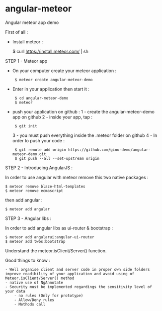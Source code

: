 # angular-meteor
Angular meteor app demo


First of all : 

 - Install meteor : 
 
    $ curl https://install.meteor.com/ | sh

STEP 1 - Meteor app

 - On your computer create your meteor application :
 
        $ meteor create angular-meteor-demo
    
 - Enter in your application then start it :
 
        $ cd angular-meteor-demo
        $ meteor
    
 - push your application on github : 
    1 - create the angular-meteor-demo app on github
    2 - inside your app, tap : 
    
        $ git init

    3 - you must push everything inside the .meteor folder on github 
    4 - In order to push your code :
    
        $ git remote add origin https://github.com/gino-demo/angular-meteor-demo.git
        $ git push --all --set-upstream origin


STEP 2 - Introducing AngularJS :

In order to use angular with meteor remove this two native packages :

    $ meteor remove blaze-html-templates
    $ meteor remove ecmascript

then add angular :

    $ meteor add angular



STEP 3 - Angular libs :

In order to add angular libs as ui-router & bootstrap :

    $ meteor add angularui:angular-ui-router
    $ meteor add twbs:bootstrap
    
    
Understand the meteor.isClient/Server() function.

   








Good things to know :

    - Well organise client and server code in proper own side folders improve readibility of your application and avoid using of Meteor.isClient/Server() method
    - native use of NgAnnotate
    - Security must be implemented regardings the sensitivity level of your data
        - no rules (Only for prototype)
        - Allow/Deny rules 
        - Methods call